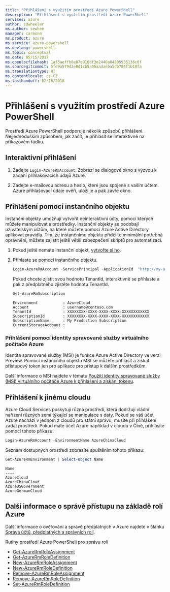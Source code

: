 ```yaml
---
title: "Přihlášení s využitím prostředí Azure PowerShell"
description: "Přihlášení s využitím prostředí Azure PowerShell"
services: azure
author: sdwheeler
ms.author: sewhee
manager: carmonm
ms.product: azure
ms.service: azure-powershell
ms.devlang: powershell
ms.topic: conceptual
ms.date: 05/15/2017
ms.openlocfilehash: 1af5aeffb8e87e916df3e2440a84805935136c0f
ms.sourcegitcommit: 5fe9a579d2e0d1cb5a05aadaeba5db784f1b18fa
ms.translationtype: HT
ms.contentlocale: cs-CZ
ms.lasthandoff: 02/28/2018
---
```

# <a name="log-in-with-azure-powershell"></a>Přihlášení s využitím prostředí Azure PowerShell

Prostředí Azure PowerShell podporuje několik způsobů přihlášení. Nejjednodušším způsobem, jak začít, je přihlásit se interaktivně na příkazovém řádku.

## <a name="interactive-log-in"></a>Interaktivní přihlášení

1. Zadejte `Login-AzureRmAccount`. Zobrazí se dialogové okno s výzvou k zadání přihlašovacích údajů Azure.

2. Zadejte e-mailovou adresu a heslo, které jsou spojené s vaším účtem. Azure přihlašovací údaje ověří, uloží je a pak zavře okno.

## <a name="log-in-with-a-service-principal"></a>Přihlášení pomocí instančního objektu

Instanční objekty umožňují vytvořit neinteraktivní účty, pomocí kterých můžete manipulovat s prostředky. Instanční objekty se podobají uživatelským účtům, na které můžete pomocí Azure Active Directory aplikovat pravidla. Tím, že instančnímu objektu přidělíte minimální potřebná oprávnění, můžete zajistit ještě větší zabezpečení skriptů pro automatizaci.

1. Pokud ještě nemáte instanční objekt, [vytvořte si ho](create-azure-service-principal-azureps.md).

2. Přihlaste se pomocí instančního objektu.

    ```powershell
    Login-AzureRmAccount -ServicePrincipal -ApplicationId  "http://my-app" -Credential $pscredential -TenantId $tenantid
    ```

    Pokud chcete zjistit svou hodnotu TenantId, interaktivně se přihlaste a pak z předplatného zjistěte hodnotu TenantId.

    ```powershell
    Get-AzureRmSubscription
    ```

    ```
    Environment           : AzureCloud
    Account               : username@contoso.com
    TenantId              : XXXXXXXX-XXXX-XXXX-XXXX-XXXXXXXXXXXX
    SubscriptionId        : XXXXXXXX-XXXX-XXXX-XXXX-XXXXXXXXXXXX
    SubscriptionName      : My Production Subscription
    CurrentStorageAccount :
    ```

### <a name="log-in-using-an-azure-vm-managed-service-identity"></a>Přihlášení pomocí identity spravované služby virtuálního počítače Azure

Identita spravované služby (MSI) je funkce Azure Active Directory ve verzi Preview. Pomocí instančního objektu MSI se můžete přihlásit a získat přístupový token jen pro aplikace pro přístup k dalším prostředkům.

Další informace o MSI najdete v tématu [Použití identity spravované služby (MSI) virtuálního počítače Azure k přihlášení a získání tokenu](/azure/active-directory/msi-how-to-get-access-token-using-msi).

## <a name="log-in-to-another-cloud"></a>Přihlášení k jinému cloudu

Azure Cloud Services poskytují různá prostředí, která dodržují vládní nařízení různých zemí týkající se manipulace s daty. Pokud se váš účet Azure nachází v jednom z cloudů pro státní správu, musíte při přihlášení zadat prostředí. Pokud máte účet Azure například v cloudu v Číně, přihlásíte pomocí tohoto příkazu:

```powershell
Login-AzureRmAccount -EnvironmentName AzureChinaCloud
```

Seznam dostupných prostředí zobrazíte spuštěním tohoto příkazu:

```powershell
Get-AzureRmEnvironment | Select-Object Name
```

```
Name
----
AzureCloud
AzureChinaCloud
AzureUSGovernment
AzureGermanCloud
```

## <a name="learn-more-about-managing-azure-role-based-access"></a>Další informace o správě přístupu na základě rolí Azure

Další informace o ověřování a správě předplatných v Azure najdete v článku [Správa účtů, předplatných a správních rolí](/azure/active-directory/role-based-access-control-configure).

Rutiny prostředí Azure PowerShell pro správu rolí

* [Get-AzureRmRoleAssignment](/powershell/module/AzureRM.Resources/Get-AzureRmRoleAssignment)
* [Get-AzureRmRoleDefinition](/powershell/module/AzureRM.Resources/Get-AzureRmRoleDefinition)
* [New-AzureRmRoleAssignment](/powershell/module/AzureRM.Resources/New-AzureRmRoleAssignment)
* [New-AzureRmRoleDefinition](/powershell/module/AzureRM.Resources/New-AzureRmRoleDefinition)
* [Remove-AzureRmRoleAssignment](/powershell/module/AzureRM.Resources/Remove-AzureRmRoleAssignment)
* [Remove-AzureRmRoleDefinition](/powershell/module/AzureRM.Resources/Remove-AzureRmRoleDefinition)
* [Set-AzureRmRoleDefinition](/powershell/moduel/AzureRM.Resources/Set-AzureRmRoleDefinition)
